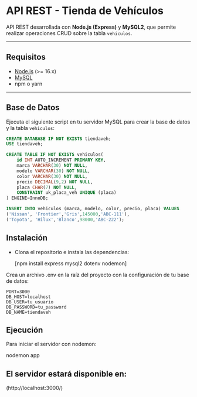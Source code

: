 # API REST - Tienda de Vehículos

API REST desarrollada con **Node.js (Express)** y **MySQL2**, que permite realizar operaciones CRUD sobre la tabla `vehiculos`.

---

## Requisitos

- [Node.js](https://nodejs.org/) (>= 16.x)
- [MySQL](https://dev.mysql.com/downloads/)
- npm o yarn

---

## Base de Datos

Ejecuta el siguiente script en tu servidor MySQL para crear la base de datos y la tabla `vehiculos`:

```sql
CREATE DATABASE IF NOT EXISTS tiendaveh;
USE tiendaveh;

CREATE TABLE IF NOT EXISTS vehiculos(
    id INT AUTO_INCREMENT PRIMARY KEY,
    marca VARCHAR(30) NOT NULL,
    modelo VARCHAR(30) NOT NULL,
    color VARCHAR(30) NOT NULL,
    precio DECIMAL(9,2) NOT NULL,
    placa CHAR(7) NOT NULL,
    CONSTRAINT uk_placa_veh UNIQUE (placa)
) ENGINE=InnoDB;

INSERT INTO vehiculos (marca, modelo, color, precio, placa) VALUES
('Nissan', 'Frontier','Gris',145000,'ABC-111'),
('Toyota', 'Hilux','Blanco',98000,'ABC-222');
```

## Instalación

- Clona el repositorio e instala las dependencias:

  [npm install express mysql2 dotenv nodemon]


Crea un archivo .env en la raíz del proyecto con la configuración de tu base de datos:

```
PORT=3000
DB_HOST=localhost
DB_USER=tu_usuario
DB_PASSWORD=tu_password
DB_NAME=tiendaveh
```
## Ejecución

Para iniciar el servidor con nodemon:

nodemon app


## El servidor estará disponible en:

(http://localhost:3000/)